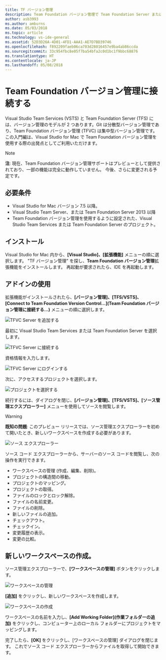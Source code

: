 ```yaml
---
title: TF バージョン管理
description: Team Foundation バージョン管理で Team Foundation Server または Visual Studio Team Services に接続します。
author: asb3993
ms.author: amburns
ms.date: 05/03/2018
ms.topic: article
ms.technology: vs-ide-general
ms.assetid: 52D3D26A-4D01-4FD1-AAA1-AE7D7BD39746
ms.openlocfilehash: f892209faeb06ca703d28016457e9ba4ab86ccda
ms.sourcegitcommit: 33c954fbc8e05f7ba54bfa2c0d1bc1f9bbc68876
ms.translationtype: HT
ms.contentlocale: ja-JP
ms.lasthandoff: 05/08/2018
---
```

# <a name="connecting-to-team-foundation-version-control"></a>Team Foundation バージョン管理に接続する 

Visual Studio Team Services (VSTS) と Team Foundation Server (TFS) には、バージョン管理のモデルが 2 つあります。Git は分散型バージョン管理であり、Team Foundation バージョン管理 (TFVC) は集中型バージョン管理です。 この入門編は、Visual Studio for Mac で Team Foundation バージョン管理を使用する際の出発点としてご利用いただけます。

> [!NOTE]
> **注**: 現在、Team Foundation バージョン管理サポートはプレビューとして提供されており、一部の機能は完全に動作していません。 今後、さらに変更される予定です。

## <a name="requirements"></a>必要条件

* Visual Studio for Mac バージョン 7.5 以降。
* Visual Studio Team Server、または Team Foundation Server 2013 以降
* Team Foundation バージョン管理を使用するように設定された、Visual Studio Team Services または Team Foundation Server のプロジェクト。

## <a name="installation"></a>インストール

Visual Studio for Mac 内から、**[Visual Studio]、[拡張機能]** メニューの順に選択します。 "TF バージョン管理" を探し、**Team Foundation バージョン管理**拡張機能をインストールします。 再起動が要求されたら、IDE を再起動します。

## <a name="using-the-add-in"></a>アドインの使用

拡張機能がインストールされたら、**[バージョン管理]、[TFS/VSTS]、[Connect to Team Foundation Version Control...]\(Team Foundation バージョン管理に接続する...\)** メニューの順に選択します。 

![TFVC Server を追加する](media/tfvc-add-remove-server.png)


最初に Visual Studio Team Services または Team Foundation Server を選択します。

![TFVC Server に接続する](media/tfvc-choose-server-type.png)

資格情報を入力します。 

![TFVC Server にログインする](media/tfvc-login.png)

次に、アクセスするプロジェクトを選択します。 

![プロジェクトを選択する](media/tfvc-choose-projects.png)

続行するには、ダイアログを閉じ、**[バージョン管理]、[TFS/VSTS]、[ソース管理エクスプローラー]** メニューを使用してソースを閲覧します。

> [!WARNING]
> **既知の問題**: このプレビュー リリースでは、ソース管理エクスプローラーを初めて開いたとき、新しいワークスペースを作成する必要があります。

![ソース エクスプローラー](media/tfvc-source-explorer.png)

ソース コード エクスプローラーから、サーバーのソース コードを閲覧し、次の操作を実行できます。

- ワークスペースの管理 (作成、編集、削除)。
- プロジェクトの構造間の移動。
- プロジェクトのマッピング。
- プロジェクトの取得。
- ファイルのロックとロック解除。
- ファイルの名前変更。
- ファイルの削除。
- 新しいファイルの追加。
- チェックアウト。
- チェックイン。
- 変更履歴の表示。
- 変更の比較。

## <a name="creating-a-new-workspace"></a>新しいワークスペースの作成。

ソース管理エクスプローラーで、**[ワークスペースの管理]** ボタンをクリックします。 

![ワークスペースの管理](media/tfvc-manage-workspaces.png)

**[追加]** をクリックし、新しいワークスペースを作成します。

![ワークスペースの作成](media/tfvc-create-workspace.png)

ワークスペースの名前を入力し、**[Add Working Folder]\(作業フォルダーの追加\)** をクリックし、コンピューター上のローカル フォルダーにプロジェクトをマッピングします。

完了したら、**[OK]** をクリックし、[ワークスペースの管理] ダイアログを閉じます。 これでソース コード エクスプローラーからファイルを取得して開始できます。